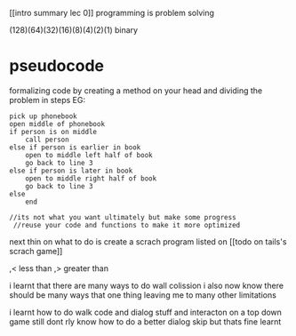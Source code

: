 [[intro summary lec 0]]
programming is problem solving

(128)(64)(32)(16)(8)(4)(2)(1) binary

# pseudocode
formalizing code by creating a method on your head
and dividing the problem in steps
EG: 

	pick up phonebook
	open middle of phonebook
	if person is on middle
	    call person
	else if person is earlier in book 
	    open to middle left half of book
	    go back to line 3
	else if person is later in book 
	    open to middle right half of book
	    go back to line 3
	else
	    end
	
	//its not what you want ultimately but make some progress
	 //reuse your code and functions to make it more optimized

next thin on what to do is create a scrach program listed on [[todo on tails's scrach game]]



,< less than
,> greater than

i learnt that there are many ways to do wall colission
i also now know there should be many ways that one thing leaving me to many other limitations

i learnt how to do walk code and dialog stuff and interacton on  a top down game
still dont rly know how to do a better dialog skip but thats fine
learnt 